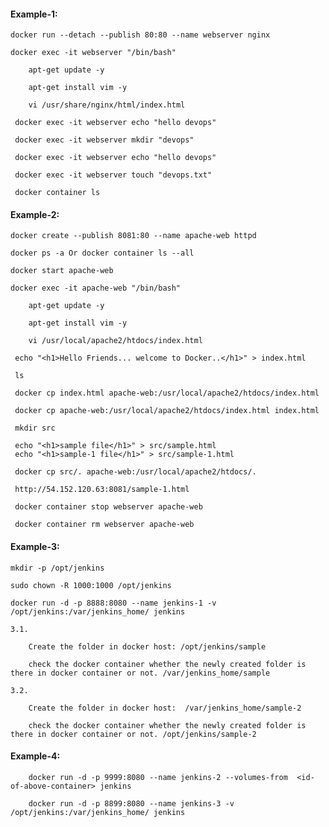 #### Example-1:

    docker run --detach --publish 80:80 --name webserver nginx

    docker exec -it webserver "/bin/bash"

        apt-get update -y

        apt-get install vim -y

        vi /usr/share/nginx/html/index.html

     docker exec -it webserver echo "hello devops"

     docker exec -it webserver mkdir "devops"

     docker exec -it webserver echo "hello devops"

     docker exec -it webserver touch "devops.txt"

     docker container ls

#### Example-2:

    docker create --publish 8081:80 --name apache-web httpd

    docker ps -a Or docker container ls --all
    
    docker start apache-web

    docker exec -it apache-web "/bin/bash"

        apt-get update -y

        apt-get install vim -y

        vi /usr/local/apache2/htdocs/index.html

     echo "<h1>Hello Friends... welcome to Docker..</h1>" > index.html

     ls

     docker cp index.html apache-web:/usr/local/apache2/htdocs/index.html
     
     docker cp apache-web:/usr/local/apache2/htdocs/index.html index.html
     
     mkdir src
     
     echo "<h1>sample file</h1>" > src/sample.html
     echo "<h1>sample-1 file</h1>" > src/sample-1.html
   
     docker cp src/. apache-web:/usr/local/apache2/htdocs/.
     
     http://54.152.120.63:8081/sample-1.html
     
     docker container stop webserver apache-web
     
     docker container rm webserver apache-web
  
#### Example-3: 

    mkdir -p /opt/jenkins
    
    sudo chown -R 1000:1000 /opt/jenkins
    
    docker run -d -p 8888:8080 --name jenkins-1 -v /opt/jenkins:/var/jenkins_home/ jenkins
    
    3.1. 
    
        Create the folder in docker host: /opt/jenkins/sample

        check the docker container whether the newly created folder is there in docker container or not. /var/jenkins_home/sample
        
    3.2.
    
        Create the folder in docker host:  /var/jenkins_home/sample-2

        check the docker container whether the newly created folder is there in docker container or not. /opt/jenkins/sample-2
        
#### Example-4:
    
        docker run -d -p 9999:8080 --name jenkins-2 --volumes-from  <id-of-above-container> jenkins
        
        docker run -d -p 8899:8080 --name jenkins-3 -v /opt/jenkins:/var/jenkins_home/ jenkins
        
    
    
    
    
    
    
